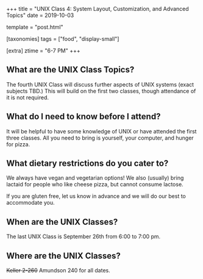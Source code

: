 +++
title = "UNIX Class 4: System Layout, Customization, and Advanced Topics"
date = 2019-10-03

template = "post.html"

[taxonomies]
tags = ["food", "display-small"]

[extra]
ztime = "6-7 PM"
+++

<!-- more -->

## What are the UNIX Class Topics?

The fourth UNIX Class will discuss further aspects of UNIX systems (exact subjects TBD.) This will build on the first two classes, though attendance of it is not required.

## What do I need to know before I attend?

It will be helpful to have some knowledge of UNIX or have attended the first three classes. All you need to bring is yourself, your computer, and hunger for pizza. 

## What dietary restrictions do you cater to?

We always have vegan and vegetarian options! We also (usually) bring lactaid for people who like cheese pizza, but cannot consume lactose. 

If you are gluten free, let us know in advance and we will do our best to accommodate you.

## When are the UNIX Classes?
The last UNIX Class is September 26th from 6:00 to 7:00 pm.

## Where are the UNIX Classes?
~~Keller 2-260~~ Amundson 240 for all dates.

